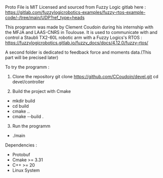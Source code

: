 Proto File is MIT Licensed and sourced from Fuzzy Logic gitlab here : https://gitlab.com/fuzzylogicrobotics-examples/fuzzy-rtos-example-code/-/tree/main/UDP?ref_type=heads

This programm was made by Clement Coudoin during his internship with the MFJA and LAAS-CNRS in Toulouse. It is used to communicate with and control a Staubli TX2-60L robotic arm with a Fuzzy Logics's RTOS : https://fuzzylogicrobotics.gitlab.io/fuzzy_docs/docs/4.12.0/fuzzy-rtos/

A second folder is dedicated to feedback force and moments data.(This part will be precised later)

To try the programm :
1. Clone the repository
git clone https://github.com/CCoudoin/devel.git
cd devel/controller

2. Build the project with Cmake
- mkdir build
- cd build
- cmake ..
- cmake --build .

3. Run the programm
- ./main

Dependencies :
- Protobuf
- Cmake >= 3.31
- C++ >= 20
- Linux System
